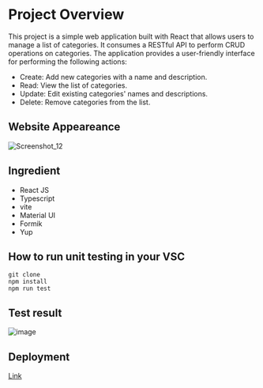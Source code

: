 # Project Overview
This project is a simple web application built with React that allows users to manage a list of categories. It consumes a RESTful API to perform CRUD operations on categories. The application provides a user-friendly interface for performing the following actions:

- Create: Add new categories with a name and description.
- Read: View the list of categories.
- Update: Edit existing categories' names and descriptions.
- Delete: Remove categories from the list.

## Website Appeareance
![Screenshot_12](https://github.com/RevoU-FSSE-2/week-13-RPrasetyoB/assets/129088807/cde8c503-3858-426f-9019-a166bfc6a708)

## Ingredient
- React JS
- Typescript
- vite
- Material UI
- Formik
- Yup

## How to run unit testing in your VSC
```
git clone
npm install
npm run test
```

## Test result 
![image](https://github.com/RevoU-FSSE-2/week-14-RPrasetyoB/assets/129088807/cf86d9df-5a79-43b5-9a14-6b428fe89477)

## Deployment

[Link](https://week13-rpb.netlify.app/)




